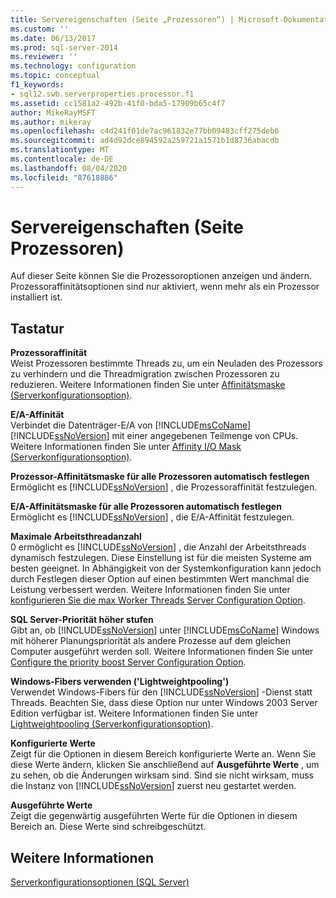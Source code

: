 ```yaml
---
title: Servereigenschaften (Seite „Prozessoren“) | Microsoft-Dokumentation
ms.custom: ''
ms.date: 06/13/2017
ms.prod: sql-server-2014
ms.reviewer: ''
ms.technology: configuration
ms.topic: conceptual
f1_keywords:
- sql12.swb.serverproperties.processor.f1
ms.assetid: cc1581a2-492b-41f0-bda5-17909b65c4f7
author: MikeRayMSFT
ms.author: mikeray
ms.openlocfilehash: c4d241f01de7ac961832e77bb09483cff275deb6
ms.sourcegitcommit: ad4d92dce894592a259721a1571b1d8736abacdb
ms.translationtype: MT
ms.contentlocale: de-DE
ms.lasthandoff: 08/04/2020
ms.locfileid: "87618886"
---
```

# <a name="server-properties-processors-page"></a>Servereigenschaften (Seite Prozessoren)
  Auf dieser Seite können Sie die Prozessoroptionen anzeigen und ändern. Prozessoraffinitätsoptionen sind nur aktiviert, wenn mehr als ein Prozessor installiert ist.  
  
## <a name="options"></a>Tastatur  
 **Prozessoraffinität**  
 Weist Prozessoren bestimmte Threads zu, um ein Neuladen des Prozessors zu verhindern und die Threadmigration zwischen Prozessoren zu reduzieren. Weitere Informationen finden Sie unter [Affinitätsmaske (Serverkonfigurationsoption)](affinity-mask-server-configuration-option.md).  
  
 **E/A-Affinität**  
 Verbindet die Datenträger-E/A von [!INCLUDE[msCoName](../../includes/msconame-md.md)] [!INCLUDE[ssNoVersion](../../includes/ssnoversion-md.md)] mit einer angegebenen Teilmenge von CPUs. Weitere Informationen finden Sie unter [Affinity I/O Mask (Serverkonfigurationsoption)](affinity-input-output-mask-server-configuration-option.md).  
  
 **Prozessor-Affinitätsmaske für alle Prozessoren automatisch festlegen**  
 Ermöglicht es [!INCLUDE[ssNoVersion](../../includes/ssnoversion-md.md)] , die Prozessoraffinität festzulegen.  
  
 **E/A-Affinitätsmaske für alle Prozessoren automatisch festlegen**  
 Ermöglicht es [!INCLUDE[ssNoVersion](../../includes/ssnoversion-md.md)] , die E/A-Affinität festzulegen.  
  
 **Maximale Arbeitsthreadanzahl**  
 0 ermöglicht es [!INCLUDE[ssNoVersion](../../includes/ssnoversion-md.md)] , die Anzahl der Arbeitsthreads dynamisch festzulegen. Diese Einstellung ist für die meisten Systeme am besten geeignet. In Abhängigkeit von der Systemkonfiguration kann jedoch durch Festlegen dieser Option auf einen bestimmten Wert manchmal die Leistung verbessert werden. Weitere Informationen finden Sie unter [konfigurieren Sie die max Worker Threads Server Configuration Option](configure-the-max-worker-threads-server-configuration-option.md).  
  
 **SQL Server-Priorität höher stufen**  
 Gibt an, ob [!INCLUDE[ssNoVersion](../../includes/ssnoversion-md.md)] unter [!INCLUDE[msCoName](../../includes/msconame-md.md)] Windows mit höherer Planungspriorität als andere Prozesse auf dem gleichen Computer ausgeführt werden soll. Weitere Informationen finden Sie unter [Configure the priority boost Server Configuration Option](configure-the-priority-boost-server-configuration-option.md).  
  
 **Windows-Fibers verwenden ('Lightweightpooling')**  
 Verwendet Windows-Fibers für den [!INCLUDE[ssNoVersion](../../includes/ssnoversion-md.md)] -Dienst statt Threads. Beachten Sie, dass diese Option nur unter Windows 2003 Server Edition verfügbar ist. Weitere Informationen finden Sie unter [Lightweightpooling (Serverkonfigurationsoption)](lightweight-pooling-server-configuration-option.md).  
  
 **Konfigurierte Werte**  
 Zeigt für die Optionen in diesem Bereich konfigurierte Werte an. Wenn Sie diese Werte ändern, klicken Sie anschließend auf **Ausgeführte Werte** , um zu sehen, ob die Änderungen wirksam sind. Sind sie nicht wirksam, muss die Instanz von [!INCLUDE[ssNoVersion](../../includes/ssnoversion-md.md)] zuerst neu gestartet werden.  
  
 **Ausgeführte Werte**  
 Zeigt die gegenwärtig ausgeführten Werte für die Optionen in diesem Bereich an. Diese Werte sind schreibgeschützt.  
  
## <a name="see-also"></a>Weitere Informationen  
 [Serverkonfigurationsoptionen &#40;SQL Server&#41;](server-configuration-options-sql-server.md)  
  
  
